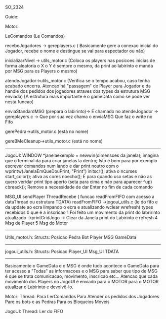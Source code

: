 S O _ 2 3 2 4 

Guide:


Motor:

LeComandos (Le Comandos)

recebeJogadores -> gereplayers.c  ( Basicamente gere a conexao inicial do Jogador, recebe o nome e destingue se vai para espectador ou não)

inicializarNivel -> utils_motor.c (Coloca os players nas posicoes inicias de forma aleatoria o X o Y é sempre o mesmo, da print ao labirinto e manda por MSG para os Players o mesmo)

atendeJogador->utils_motor.c (Verifica se o tempo acabou, caso tenha acabado encerra. Atencao há "passagem" de Player para Jogador e da handle dos pedidos dos jogadores atraves dos types da estrutura MSG enviada) 
[A estrutura mais importante é o gameData como se pode ver nesta funcao]

enviaStandardMSG (prepara o labirinto)-> É chamado no atendeJogador -> gereplayers.c -> Que por sua vez chama o enviaMSG Que faz o write no Fifo

gerePedra->utils_motor.c (está no nome)

gereBMeCleanup->utils_motor.c (está no nome)

------------------------------------------------------------------------------------------------------------------------------------------------------------------------------------------------------------------------------

JogoUI: 
WINDOW *janelaexemplo = newwin(dimensoes da janela); 
imagina que o terminal da para criar janelas la dentro;
Isto é bom para por exemplo escrever comandos num lando e dar print noutro com o wprintw(JanelaEmQueDouPrint, "Print")
initscr();  ativa o ncurses
start_color(); ativa as cores
noecho(); É para quando uso setas e não as quero ver/dar print tipo aperto (seta para cima e não para aparecer ^up)
cbreack(); Remove a necessidade de dar Enter no fim de cada comando 

MSG_UI sendPlayer
ThreadRecebe ( funcao readFromFIFO com acesso a dataThread ou estrutura TDATA)
readFromFIFO ->jogoui_utils.c (le do fifo e da update ao ecra limpando o ecra e atualizando wclear wrefresh)
types recebidos
0 que é a inscricao 
1 Foi feito um movimento da print do labririnto atualizado ->printGridJogo -> Clear da Janela print do Labirinto e refresh 
4 Msg de Player
5 Msg do Motor

------------------------------------------------------------------------------------------------------------------------------------------------------------------------------------------------------------------------------

Utils_motor.h:
Structs:
Posicao 
Pedra
Bot
Player
MSG
GameData

------------------------------------------------------------------------------------------------------------------------------------------------------------------------------------------------------------------------------

jogoui_utils.h:
Structs:
Posicao
Player_UI
Msg_UI
TDATA

------------------------------------------------------------------------------------------------------------------------------------------------------------------------------------------------------------------------------


Basicamente o GameData e o MSG é onde tudo acontece o GameData para ter acesso a "Todas" as informacoes e o MSG para saber que tipo de MSG é que se trata comunicacao, movimento, inscricao etc...
Atencao que cada movimento dos Players no JogoUI é enviado para o MOTOR para o MOTOR atualizar o Labirinto e devolvê-lo.

Motor:
Thread:
Para LerComandos
Para Atender os pedidos dos Jogadores
Pare os bots e as Pedras 
Para os Bloqueios Moveis 

JogoUI:
Thread:
Ler do FIFO

 
 
